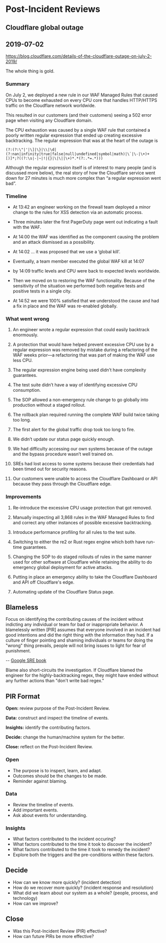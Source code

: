 # Post-Incident Reviews



## Cloudflare global outage
## 2019-07-02

https://blog.cloudflare.com/details-of-the-cloudflare-outage-on-july-2-2019/

The whole thing is gold.


### Summary

On July 2, we deployed a new rule in our WAF Managed Rules that caused CPUs to become exhausted on every CPU core that handles HTTP/HTTPS traffic on the Cloudflare network worldwide.

This resulted in our customers (and their customers) seeing a 502 error page when visiting any Cloudflare domain.


The CPU exhaustion was caused by a single WAF rule that contained a poorly written regular expression that ended up creating excessive backtracking. The regular expression that was at the heart of the outage is

```regex
(?:(?:\"|'|\]|\}|\\|\d|(?:nan|infinity|true|false|null|undefined|symbol|math)|\`|\-|\+)+[)]*;?((?:\s|-|~|!|{}|\|\||\+)*.*(?:.*=.*)))
```

Although the regular expression itself is of interest to many people (and is discussed more below), the real story of how the Cloudflare service went down for 27 minutes is much more complex than “a regular expression went bad”.


### Timeline

- At 13:42 an engineer working on the firewall team deployed a minor change to the rules for XSS detection via an automatic process.
- Three minutes later the first PagerDuty page went out indicating a fault with the WAF.
- At 14:00 the WAF was identified as the component causing the problem and an attack dismissed as a possibility.
- At 14:02 ... it was proposed that we use a ‘global kill’.


- Eventually, a team member executed the global WAF kill at 14:07
- by 14:09 traffic levels and CPU were back to expected levels worldwide.
- Then we moved on to restoring the WAF functionality. Because of the sensitivity of the situation we performed both negative tests and positive tests in a single city.
- At 14:52 we were 100% satisfied that we understood the cause and had a fix in place and the WAF was re-enabled globally.


### What went wrong

1) An engineer wrote a regular expression that could easily backtrack enormously.

2) A protection that would have helped prevent excessive CPU use by a regular expression was removed by mistake during a refactoring of the WAF weeks prior—a refactoring that was part of making the WAF use less CPU.

3) The regular expression engine being used didn’t have complexity guarantees.


4) The test suite didn’t have a way of identifying excessive CPU consumption.

5) The SOP allowed a non-emergency rule change to go globally into production without a staged rollout.

6) The rollback plan required running the complete WAF build twice taking too long.

7) The first alert for the global traffic drop took too long to fire.


8) We didn’t update our status page quickly enough.

9) We had difficulty accessing our own systems because of the outage and the bypass procedure wasn’t well trained on.

10)  SREs had lost access to some systems because their credentials had been timed out for security reasons.

11)  Our customers were unable to access the Cloudflare Dashboard or API because they pass through the Cloudflare edge.


### Improvements

1) Re-introduce the excessive CPU usage protection that got removed.

2) Manually inspecting all 3,868 rules in the WAF Managed Rules to find and correct any other instances of possible excessive backtracking.

3) Introduce performance profiling for all rules to the test suite.

4) Switching to either the re2 or Rust regex engine which both have run-time guarantees.


5) Changing the SOP to do staged rollouts of rules in the same manner used for other software at Cloudflare while retaining the ability to do emergency global deployment for active attacks.

6) Putting in place an emergency ability to take the Cloudflare Dashboard and API off Cloudflare's edge.

7) Automating update of the Cloudflare Status page.



## Blameless


Focus on identifying the contributing causes of the incident without indicting any individual or team for bad or inappropriate behavior. A blamelessly written [PIR] assumes that everyone involved in an incident had good intentions and did the right thing with the information they had. If a culture of finger pointing and shaming individuals or teams for doing the "wrong" thing prevails, people will not bring issues to light for fear of punishment.

-- [Google SRE book](https://landing.google.com/sre/sre-book/chapters/postmortem-culture/)


Blame also short-circuits the investigation. If Cloudflare blamed the engineer for the highly-backtracking regex, they might have ended without any further actions than "don't write bad regex."



## PIR Format


**Open:** review purpose of the Post-Incident Review.

**Data:** construct and inspect the timeline of events.

**Insights:** identify the contributing factors.

**Decide:** change the human/machine system for the better.

**Close:** reflect on the Post-Incident Review.


### Open

- The purpose is to inspect, learn, and adapt.
- Outcomes should be the changes to be made.
- Reminder against blaming.


### Data

- Review the timeline of events.
- Add important events.
- Ask about events for understanding.


### Insights

- What factors contributed to the incident occuring?
- What factors contributed to the time it took to discover the incident?
- What factors contributed to the time it took to remedy the incident?
- Explore both the triggers and the pre-conditions within these factors.


## Decide

- How can we know more quickly? (incident detection)
- How do we recover more quickly? (incident response and resolution)
- What did we learn about our system as a whole? (people, process, and technology)
- How can we improve?


## Close

- Was this Post-Incident Review (PIR) effective?
- How can future PIRs be more effective?